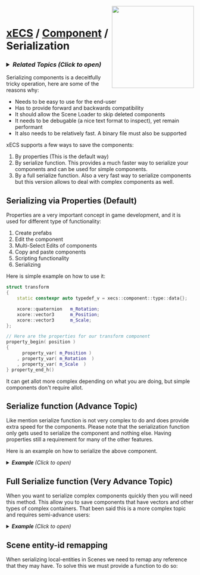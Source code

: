 <img src="https://i.imgur.com/TyjrCTS.jpg" align="right" width="220px" /><br>
# [xECS](xecs.md) / [Component](xecs_component.md) / Serialization

<h3><details><summary><i><b>Related Topics </b>(Click to open)</i></summary>

* [Component Serialization](xecs_component_typedef_serialization.md)
* [Scene entity references](ecs_scene_entity_references.md)
* [Scene Ranges](xecs_scene_ranges.md)
* [Scene file format, details about entities](xecs_scene_serialization_entity.md)
</details></h3>

Serializing components is a deceitfully tricky operation, here are some of the reasons why:

* Needs to be easy to use for the end-user
* Has to provide forward and backwards compatibility
* It should allow the Scene Loader to skip deleted components
* It needs to be debugable (a nice text format to inspect), yet remain performant 
* It also needs to be relatively fast. A binary file must also be supported

xECS supports a few ways to save the components:

1. By properties (This is the default way)
2. By serialize function. This provides a much faster way to serialize your components and can be used for simple components.
3. By a full serialize function. Also a very fast way to serialize components but this version allows to deal with complex components as well.

## Serializing via Properties (Default)

Properties are a very important concept in game development, and it is used for different type of functionality:

1. Create prefabs
2. Edit the component
3. Multi-Select Edits of components
4. Copy and paste components
5. Scripting functionality
6. Serializing 

Here is simple example on how to use it:
~~~cpp
struct transform
{
    static constexpr auto typedef_v = xecs::component::type::data{};

    xcore::quaternion   m_Rotation;
    xcore::vector3      m_Position;
    xcore::vector3      m_Scale;
};

// Here are the properties for our transform component
property_begin( position )
{
      property_var( m_Position )
    , property_var( m_Rotation  )
    , property_var( m_Scale  )
} property_end_h()
~~~

It can get allot more complex depending on what you are doing, but simple components don't require allot.

## Serialize function (Advance Topic)

Like mention serialize function is not very complex to do and does provide extra speed for the components. Please note that the serialization function only gets used to serialize the component and nothing else. Having properties still a requirement for many of the other features.

Here is an example on how to serialize the above component.

<details><summary><i><b>Example </b>(Click to open)</i></summary>

~~~cpp
namespace details
{
    // Pre-defines the serialization function, this function needs to have this exact signature
    xcore::err Serialize( xcore::textfile::stream&, bool, std::byte* ) noexcept;
}

struct transform
{
    // Sets our function as the serialization method. By putting it here the system will know to use it and skip the properties.
    static constexpr auto typedef_v = xecs::component::type::data
    {
        .m_pSerilizeFn  = details::Serialize
    };

    xcore::quaternion   m_Rotation;
    xcore::vector3      m_Position;
    xcore::vector3      m_Scale;
};

// Serialize function
xcore::err details::Serialize           // Note that the function returns an error code
( xcore::textfile::stream&  TextFile    // xcore provides the serializer, so this is the instance to it
, bool                   // isRead      // Variable that tells you if we are reading or writing (This example does not use it)
, std::byte*                pComponent  // Generic Pointer to the component
) noexcept                              // Note that the function is marked as no throwing exceptions 
{
    auto&       Transform = *reinterpret_cast<transform*>(pComponent); // Converts the byte pointer to our component
    xcore::err  Error;                                                 // Variable to store the error if any

    // Each of the function will read/write the component data and if there is an error it will store it in the Error 
    // variable and immediately stop reading or writing
       (Error = TextFile.Field( "Position", Transform.m_Position.m_X, Transform.m_Position.m_Y. Transform.m_Position.m_Z ))
    || (Error = TextFile.Field( "Rotation", Transform.m_Rotation.m_X, Transform.m_Rotation.m_Y. Transform.m_Rotation.m_Z, Transform.m_Rotation.m_Z ))
    || (Error = TextFile.Field( "Scale",    Transform.m_Scale.m_X,    Transform.m_Scale.m_Y.    Transform.m_Scale.m_Z ))

    // Returns the error if any
    return Error;
}
~~~
</details>

## Full Serialize function (Very Advance Topic)

When you want to serialize complex components quickly then you will need this method. This allow you to save components that have vectors and other types of complex containers. That been said this is a more complex topic and requires semi-advance users:

<details><summary><i><b>Example </b>(Click to open)</i></summary>

~~~cpp
namespace details
{
    // Pre-defines the serialization function, this function need sto have this exact signature
    xcore::err FullSerialize( xcore::textfile::stream&, bool, std::byte*, int& ) noexcept;
}

struct hierarchy
{
    // Sets our function as the serialization method. By putting it here the system will know to use it and skip the properties.
    static constexpr auto typedef_v = xecs::component::type::data
    {
        .m_pFullSerializeFn  = details::FullSerialize
    };

    xecs::component::entity              m_Parent;          // Who is our parent entity?
    std::vector<xecs::component::entity> m_Children;        // A vector with all our children entities 
};

// Serialize function
xcore::err details::FullSerialize       // Note that the function returns an error code
( xcore::textfile::stream&  TextFile    // [IN] xcore provides the serializer, so this is the instance to it
, bool                      isRead      // [IN] Variable that tells you if we are reading or writing (This example does not use it)
, std::byte*                pArrayData  // [IN/OUT] Pointer to the begging of the array of our components
, int&                      Count       // [IN/OUT] When writing it tells us how many entities we must write, when reading we must return how many we read
) noexcept                              // Note that the function is marked as no throwing exceptions 
{
    auto&       pHierarchyArray = *reinterpret_cast<hierarchy*>(pComponent); // Converts the byte pointer to our array of components
    xcore::err  Error;                                                       // Variable to store the error if any

    //
    // This first block of data we will serialize all the component information:
    // which for the moment is the parent and the number of children.
    // All the children will be serialize together as a separate table
    //
    int TotalChildren=0;    // We are going to keep of the total number of children that we are going to write
    if( TextFile.Record     // This record function will return true if it found an error
    ( Error                 // We pass the error variable to get the actual error this variable gets used in the callbacks too
    , "Hierarchy"           // Name of this record
    , [&]                   // This is our callback to deal with how many entries in our table
    ( std::size_t& Size     // [IN/OUT] [In] how many element we are reading, [Out] How many we are writing
    , xcore::err&           // [OUT] There won't be any errors to report
    ) noexcept    
    {
        // If we are reading then we will need to report to the caller of FullSerialize how many entries we got
        if( isRead ) Count = static_cast<int>(Size);
        else         Size  = Count;      // If we are writing then we need to tell the text file how many entries we will write
    }
    ,[&]                    // This callback deals with each entry
    ( std::size_t I         // [In]  I is the current entry index
    , xcore::err& Err       // [Out] If we had an error we may need to report it
    ) noexcept 
    {
        // Get our entry I
        auto& Hierarchy = pHierarchyArray[I];    

        // We need to convert the count into a variable which we can read and write to it
        // If we are reading we don't know yet the value so just set zero
        int   nChildren = isRead ? 0 : static_cast<int>(Hierarchy.m_Children.count());

        // We serialize the Parent and The number of children
           (Err = TextFile.Field( "Parent",    Hierarchy.m_Parent.m_Value ))
        || (Err = TextFile.Field( "nChildren", nChildren ));

        // If we are reading then we must set our vector to be the size of whatever we just read
        if(isRead) Hierarchy.m_Children.resize(nChildren);

        // We need to know how many entries we will have in total when we write/read out children later
        TotalChildren += nChildren;

    }) ) return Error; // IF the Record has any error the if statement will be true and we must return the error

    //
    // We are going to serialize all the children together now. xcore::textile forces us to serialize
    // using tables this allow for high speed serialization.
    //
    int         CurrentChild      = 0;                  // This is the current children index that we are serializing for a given Hierarchy
    hierarchy*  pCurrentHierarchy = pHierarchyArray;    // This is our current Hierarchy    
    if( TotalChildren       // If we have any children to read/write then do this table other wise skip it
     && TextFile.Record     // If we are doing the record if it returns true then we have an error
    ( Error                         // The error variable    
    , "HierarchyChildren"           // The name of this table
    , [&]                                   // Our callback to deal with the size of this table
    ( std::size_t& Size         // [In/Out] [In] How many entries we are reading, [Out] How many entries we will write
    , xcore::err&               // [Out] The won't be any errors to report
    ) noexcept
    {

        // When reading The TotalChildren should be the same size and the amount of entries in this table
        if( isRead ) assert( TotalChildren == static_cast<int>(Size) ); 
        else         Size  = static_cast<std::size_t>(TotalChildren);     // For writing we set the size to be the count of all the children
    }
    ,[&]                        // Our callback to deal for each child
    ( std::size_t                   // [IN] This is the current index of the total number of children. We don't need this.
    , xcore::err& Err               // [OUT] For reporting the errors
    ) noexcept
    {
        // Check if Hierarchy has no children, if so loop and get the next Hierarchy OR
        // We may be finish writing all the children for a particular Hierarchy if that is the case get the next Hierarchy
        while( pCurrentHierarchy->m_Children.count() >= CurrentChild )
        {
            pCurrentHierarchy++;    // Move to the next Hierarchy
            CurrentChild = 0;       // Always reset the index of the child when we move to the next Hierarchy
        }

        // Read/Write the child info, and move on to the next Child
        Err = TextFile.Field( "Children", pCurrentHierarchy->m_Children[CurrentChild++].m_Value );
        
    }) ) return Error;
}
~~~
</details>


## Scene entity-id remapping 

When serializing local-entities in Scenes we need to remap any reference that they may have. To solve this we must provide a function to do so:

